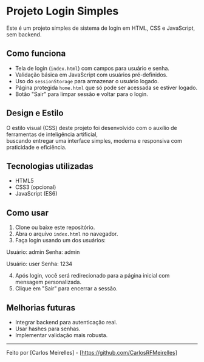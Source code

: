 # Projeto Login Simples

Este é um projeto simples de sistema de login em HTML, CSS e JavaScript, sem backend.

## Como funciona

- Tela de login (`index.html`) com campos para usuário e senha.
- Validação básica em JavaScript com usuários pré-definidos.
- Uso do `sessionStorage` para armazenar o usuário logado.
- Página protegida `home.html` que só pode ser acessada se estiver logado.
- Botão "Sair" para limpar sessão e voltar para o login.

## Design e Estilo

O estilo visual (CSS) deste projeto foi desenvolvido com o auxílio de ferramentas de inteligência artificial,  
buscando entregar uma interface simples, moderna e responsiva com praticidade e eficiência.

## Tecnologias utilizadas

- HTML5
- CSS3 (opcional)
- JavaScript (ES6)

## Como usar

1. Clone ou baixe este repositório.
2. Abra o arquivo `index.html` no navegador.
3. Faça login usando um dos usuários:

Usuário: admin
Senha: admin

Usuário: user
Senha: 1234

4. Após login, você será redirecionado para a página inicial com mensagem personalizada.
5. Clique em "Sair" para encerrar a sessão.

## Melhorias futuras

- Integrar backend para autenticação real.
- Usar hashes para senhas.
- Implementar validação mais robusta.

---

Feito por [Carlos Meirelles] - [https://github.com/CarlosRFMeirelles]